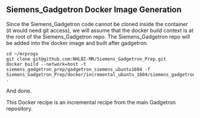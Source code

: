 Siemens_Gadgetron Docker Image Generation
------------------------------

Since the Siemens_Gadgetron code cannot be cloned inside the container (it would need git access), we will assume that the docker build context is at the root of the Siemens_Gadgetron repo. 
The Siemens_Gadgetron repo will be added into the docker image and built after gadgetron.

```
cd ~/mrprogs
git clone git@github.com:NHLBI-MR/Siemens_Gadgetron_Prep.git
docker build --network=host -t siemens_gadgetron_prep/gadgetron_siemens_ubuntu1604 -f Siemens_Gadgetron_Prep/docker/incremental_ubuntu_1604/siemens_gadgetron/Dockerfile .
```

And done. 

This Docker recipe is an incremental recipe from the main Gadgetron repository. 
